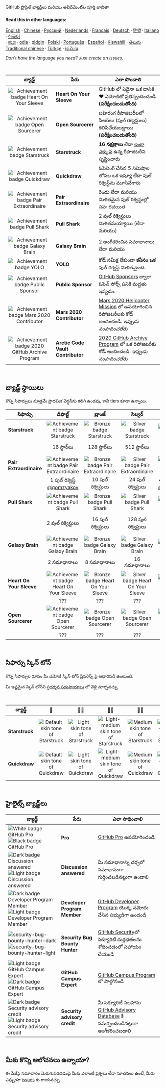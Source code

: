 GitHub ప్రొఫైల్ బ్యాడ్జ్‌లు మరియు అచీవ్‌మెంట్‌ల పూర్తి జాబితా

#### Read this in other languages:

[English](../../README.md)
&middot; [Chinese](../../lang/chinese/README.md)
&middot; [Русский](../../lang/russian/README.md)
&middot; [Nederlands](../../lang/dutch/README.md)
&middot; [Français](../../lang/french/README.md)
&middot; [Deutsch](../../lang/german/README.md)
&middot; [हिन्दी](../../lang/hindi/README.md)
&middot; [Italiano](../../lang/italian/README.md)
&middot; [한국어](lang/korean/README.md)  
&middot; [ಕನ್ನಡ](../../lang/kannada/README.md)
&middot; [odia](../../lang/odia/README.md)
&middot; [pidgin](../../lang/pidgin/README.md)
&middot; [Polski](../../lang/polish/README.md)
&middot; [Português](../../lang/portuguese/README.md)
&middot; [Español](../../lang/spanish/README.md)
&middot; [Kiswahili](../../lang/swahili/README.md)
&middot; [తెలుగు](../../lang/telugu/README.md)
&middot; [Traditional chinese](../../lang/traditional-chinese/README.md)
&middot; [Türkçe](../../lang/turkish/README.md)
&middot; [isiZulu](../../lang/zulu/README.md)

_Don't have the language you need? Just create an [issues](https://github.com/gomzyakov/achievements/issues)._

<br>

| బ్యాడ్జ్ | పేరు | ఎలా పొందాలి |
| :---: | --- | ------------------------------------------------------------------------------------------------------------------------------------------------------------------ |
| ![Achievement badge Heart On Your Sleeve](https://github.githubassets.com/images/modules/profile/achievements/heart-on-your-sleeve-default.png) | **Heart On Your Sleeve** | GitHub లో ఏదైనా ఒక దానికి ❤️ ఎమోజీతో ప్రతిస్పందించండి **(పరీక్షించబడుతోంది)** |
| ![Achievement badge Open Sourcerer](https://github.githubassets.com/images/modules/profile/achievements/open-sourcerer-default.png) | **Open Sourcerer** | బహిరంగ రీపాజిటరీలలో పీఆర్‌లు (పుల్ రిక్వెస్టులు) కలిపివేయబడ్డాయి **(పరీక్షించబడుతోంది)** |
| ![Achievement badge Starstruck](https://github.githubassets.com/images/modules/profile/achievements/starstruck-default.png) | **Starstruck** | **16 నక్షత్రాలు** లేదా [ఇంకా ఎక్కువ](#బ్యాడ్జ్-స్థాయిలు) ఉన్న రీపాజిటరీని సృష్టించారు                                                           |
| ![Achievement badge Quickdraw](https://github.githubassets.com/images/modules/profile/achievements/quickdraw-default.png) | **Quickdraw** | ఓపెనింగ్ చేసిన 5 నిమిషాల లోపల ఒక ఇష్యూ లేదా పుల్ రిక్వెస్ట్‌ను మూసివేశారు                                                                      |
| ![Achievement badge Pair Extraordinaire](https://github.githubassets.com/images/modules/profile/achievements/pair-extraordinaire-default.png) | **Pair Extraordinaire** | రెండు లేదా మరియు మిళితమైన పుల్ రిక్వెస్టుల్లో సహ రచయిత                                                                                            |
| ![Achievement badge Pull Shark](https://github.githubassets.com/images/modules/profile/achievements/pull-shark-default.png) | **Pull Shark** | 2 పుల్ రిక్వెస్టులు మిళితమయ్యాయి (లేదా మరియు)                                                                                |
| ![Achievement badge Galaxy Brain](https://github.githubassets.com/images/modules/profile/achievements/galaxy-brain-default.png) | **Galaxy Brain** | 2 అంగీకరించిన సమాధానాలు లేదా మరియు                                                                                                                      |
| ![Achievement badge YOLO](https://github.githubassets.com/images/modules/profile/achievements/yolo-default.png) | **YOLO** | కోడ్ సమీక్ష లేకుండా **కనీసం ఒక** పుల్ రిక్వెస్ట్ మిళితమైంది.                                                                                                       |
| ![Achievement badge Public Sponsor](https://github.githubassets.com/images/modules/profile/achievements/public-sponsor-default.png) | **Public Sponsor** | [GitHub Sponsors](https://github.com/sponsors) ద్వారా ఓపెన్ సోర్స్ పనికి మద్దతు ఇవ్వడం.                                                                                  |
| ![Achievement badge Mars 2020 Contributor](https://github.githubassets.com/images/modules/profile/achievements/mars-2020-contributor-default.png) | **Mars 2020 Contributor** | [Mars 2020 Helicopter Mission](https://github.com/readme/featured/nasa-ingenuity-helicopter) లో ఉపయోగించిన రిపోజిటరీలకు కోడ్ అందించండి. *ఇప్పుడు సంపాదించలేరు.* |
| ![Achievement badge 2020 GitHub Archive Program](https://github.githubassets.com/images/modules/profile/achievements/arctic-code-vault-contributor-default.png) | **Arctic Code Vault Contributor** | [2020 GitHub Archive Program](https://archiveprogram.github.com/) లో ఒక రిపోజిటరీకు కోడ్ అందించండి. *ఇప్పుడు సంపాదించలేరు.*                                 |

<br>

## బ్యాడ్జ్ స్థాయిలు

కొన్ని సిఫార్సులు మాత్రమే ప్రాథమిక వెర్షన్‌ను కలిగి ఉండవు, కానీ tiers కూడా ఉన్నాయి.

| సిఫార్సు | డిఫాల్ట్ | బ్రాంజ్ | సిల్వర్ | గోల్డ్ |
| --- | :---: | :---: | :---: | :---: |
| **Starstruck** | ![Achievement badge Starstruck](https://github.githubassets.com/images/modules/profile/achievements/starstruck-default.png) | ![Bronze badge Starstruck](https://github.githubassets.com/images/modules/profile/achievements/starstruck-bronze.png) | ![Silver badge Starstruck](https://github.githubassets.com/images/modules/profile/achievements/starstruck-silver.png) | ![Gold badge Starstruck](https://github.githubassets.com/images/modules/profile/achievements/starstruck-gold.png) |
|| 16 స్టార్‌లు | 128 స్టార్‌లు | 512 స్టార్‌లు | 4096 స్టార్‌లు <br>[@torvalds](https://github.com/torvalds?achievement=starstruck&tab=achievements) |
| **Pair Extraordinaire** | ![Achievement badge Pair Extraordinaire][pe-default] | ![Bronze badge Pair Extraordinaire][pe-bronze] | ![Silver badge Pair Extraordinaire][pe-silver] | ![Gold badge Pair Extraordinaire][pe-gold] |
| | 1 పుల్ రిక్వెస్ట్ <br>[@gomzyakov](https://github.com/gomzyakov?achievement=pair-extraordinaire&tab=achievements) | 10 పుల్ రిక్వెస్టులు | 24 పుల్ రిక్వెస్టులు | 48 పుల్ రిక్వెస్టులు <br>[@Rongronggg9](https://github.com/Rongronggg9?achievement=pair-extraordinaire&tab=achievements) |
| **Pull Shark** | ![Achievement badge Pull Shark][ps-default] | ![Bronze badge Pull Shark][ps-bronze] | ![Silver badge Pull Shark][ps-silver] | ![Gold badge Pull Shark][ps-gold] |
| | 2 పుల్ రిక్వెస్టులు | 16 పుల్ రిక్వెస్టులు | 128 పుల్ రిక్వెస్టులు | 1024 పుల్ రిక్వెస్టులు <br>[@ljharb](https://github.com/ljharb?achievement=pull-shark&tab=achievements) |
| **Galaxy Brain** | ![Achievement badge Galaxy Brain][gb-default] | ![Bronze badge Galaxy Brain][gb-bronze] | ![Silver badge Galaxy Brain][gb-silver] | ![Gold badge Galaxy Brain][gb-gold] |
| | 2 సమాధానాలు | 8 సమాధానాలు | 16 సమాధానాలు | 32 సమాధానాలు <br>[@ljharb](https://github.com/ljharb?achievement=galaxy-brain&tab=achievements) |
| **Heart On Your Sleeve** | ![Achievement badge Heart On Your Sleeve](https://github.githubassets.com/images/modules/profile/achievements/heart-on-your-sleeve-default.png) | ![Bronze badge Heart On Your Sleeve](https://github.githubassets.com/images/modules/profile/achievements/heart-on-your-sleeve-bronze.png) | ![Silver badge Heart On Your Sleeve](https://github.githubassets.com/images/modules/profile/achievements/heart-on-your-sleeve-silver.png) | ![Gold badge Heart On Your Sleeve](https://github.githubassets.com/images/modules/profile/achievements/heart-on-your-sleeve-gold.png) |
| | ??? | ??? | ??? | ??? |
| **Open Sourcerer** | ![Achievement badge Open Sourcerer](https://github.githubassets.com/images/modules/profile/achievements/open-sourcerer-default.png) | ![Bronze badge Open Sourcerer](https://github.githubassets.com/images/modules/profile/achievements/open-sourcerer-bronze.png) | ![Silver badge Open Sourcerer](https://github.githubassets.com/images/modules/profile/achievements/open-sourcerer-silver.png) | ![Gold badge Open Sourcerer](https://github.githubassets.com/images/modules/profile/achievements/open-sourcerer-gold.png) |
| | ??? | ??? | ??? | ??? |


[ss-bronze]: https://github.githubassets.com/images/modules/profile/achievements/starstruck-bronze.png
[ss-silver]: https://github.githubassets.com/images/modules/profile/achievements/starstruck-silver.png
[ss-gold]: https://github.githubassets.com/images/modules/profile/achievements/starstruck-gold.png

[pe-default]: https://github.githubassets.com/images/modules/profile/achievements/pair-extraordinaire-default.png
[pe-bronze]: https://github.githubassets.com/images/modules/profile/achievements/pair-extraordinaire-bronze.png
[pe-silver]: https://github.githubassets.com/images/modules/profile/achievements/pair-extraordinaire-silver.png
[pe-gold]: https://github.githubassets.com/images/modules/profile/achievements/pair-extraordinaire-gold.png

[ps-default]: https://github.githubassets.com/images/modules/profile/achievements/pull-shark-default.png
[ps-bronze]: https://github.githubassets.com/images/modules/profile/achievements/pull-shark-bronze.png
[ps-silver]: https://github.githubassets.com/images/modules/profile/achievements/pull-shark-silver.png
[ps-gold]: https://github.githubassets.com/images/modules/profile/achievements/pull-shark-gold.png

[gb-default]: https://github.githubassets.com/images/modules/profile/achievements/galaxy-brain-default.png
[gb-bronze]: https://github.githubassets.com/images/modules/profile/achievements/galaxy-brain-bronze.png
[gb-silver]: https://github.githubassets.com/images/modules/profile/achievements/galaxy-brain-silver.png
[gb-gold]: https://github.githubassets.com/images/modules/profile/achievements/galaxy-brain-gold.png

<br>

## సిఫార్సు స్కిన్ టోన్

కొన్ని సిఫార్సుల రూపం మీ ఎమోజీ స్కిన్ టోన్ ప్రిఫరెన్స్ పై ఆధారపడి ఉంటుంది.

మీ ఇష్టమైన స్కిన్ టోన్‌ని [ప్రదర్శన సదుపాయాలు](https://github.com/settings/appearance) లో వెళ్లి మార్చవచ్చు.

<br>

| **బ్యాడ్జ్** | 👋 | 👋🏻 | 👋🏼 | 👋🏽 | 👋🏾 | 👋🏿 |
| --- | :---: | :---: | :---: | :---: | :---: | :---: |
| **Starstruck** | ![Default skin tone of Starstruck](https://github.githubassets.com/images/modules/profile/achievements/starstruck-default.png) | ![Light skin tone of Starstruck](https://github.githubassets.com/images/modules/profile/achievements/starstruck-default--light.png) | ![Light-medium skin tone of Starstruck](https://github.githubassets.com/images/modules/profile/achievements/starstruck-default--light-medium.png) | ![Medium skin tone of Starstruck](https://github.githubassets.com/images/modules/profile/achievements/starstruck-default--medium.png) | ![Medium-dark skin tone of Starstruck](https://github.githubassets.com/images/modules/profile/achievements/starstruck-default--medium-dark.png) | ![Dark skin tone of Starstruck](https://github.githubassets.com/images/modules/profile/achievements/starstruck-default--dark.png) |
| **Quickdraw** | ![Default skin tone of Quickdraw][q-default] | ![Light skin tone of Quickdraw][q-light] | ![Light-medium skin tone of Quickdraw][q-light-medium] | ![Medium skin tone of Quickdraw][q-medium] | ![Medium-dark skin tone of Quickdraw][q-medium-dark] | ![Dark skin tone of Quickdraw][q-dark] |

[s-light]: https://github.githubassets.com/images/modules/profile/achievements/starstruck-default--light.png
[s-light-medium]: https://github.githubassets.com/images/modules/profile/achievements/starstruck-default--light-medium.png
[s-medium]: https://github.githubassets.com/images/modules/profile/achievements/starstruck-default--medium.png
[s-medium-dark]: https://github.githubassets.com/images/modules/profile/achievements/starstruck-default--medium-dark.png
[s-dark]: https://github.githubassets.com/images/modules/profile/achievements/starstruck-default--dark.png

[q-default]: https://github.githubassets.com/images/modules/profile/achievements/quickdraw-default.png
[q-light]: https://github.githubassets.com/images/modules/profile/achievements/quickdraw-default--light.png
[q-light-medium]: https://github.githubassets.com/images/modules/profile/achievements/quickdraw-default--light-medium.png
[q-medium]: https://github.githubassets.com/images/modules/profile/achievements/quickdraw-default--medium.png
[q-medium-dark]: https://github.githubassets.com/images/modules/profile/achievements/quickdraw-default--medium-dark.png
[q-dark]: https://github.githubassets.com/images/modules/profile/achievements/quickdraw-default--dark.png

<br>

## హైలైట్స్ బ్యాడ్జ్‌లు

| బ్యాడ్జ్ | పేరు | ఎలా సాధించాలి |
| --- | --- | --- |
| ![White badge GitHub Pro](https://user-images.githubusercontent.com/65187002/173065531-57dbf8b1-7eb7-4d46-81bf-f2d18c7c9112.svg#gh-dark-mode-only)![Black badge GitHub Pro](https://user-images.githubusercontent.com/65187002/173065669-d1fdb5a7-8895-43cc-8dea-72a511a37e86.svg#gh-light-mode-only) | **Pro** | [GitHub Pro](https://docs.github.com/en/get-started/learning-about-github/githubs-products#github-pro) ఉపయోగించండి |
| ![Dark badge Discussion answered](https://user-images.githubusercontent.com/65187002/173078083-15a75f15-b040-4a92-8d70-561a206d9fd9.svg#gh-dark-mode-only)![Light badge Discussion answered](https://user-images.githubusercontent.com/65187002/173078106-28bea542-4620-46ee-837d-defda3e44ca6.svg#gh-light-mode-only) | **Discussion answered** | మీ సమాధానాన్ని చర్చలో సమాధానంగా గుర్తించబడినట్లుగా ఉండాలి |
| ![Dark badge Developer Program Member](https://user-images.githubusercontent.com/65187002/173079579-3c393d22-7a13-4e7d-87b8-341fb613d52b.svg#gh-dark-mode-only)![Light badge Developer Program Member](https://user-images.githubusercontent.com/65187002/173079614-33f43a97-1cc2-4228-85e3-ef43836e17c2.svg#gh-light-mode-only) | **Developer Program Member** | [GitHub Developer Program](https://docs.github.com/en/developers/overview/github-developer-program) యొక్క నమోదు చేసిన సభ్యుడిగా ఉండండి |
| ![security-bug-bounty-hunter-dark](https://user-images.githubusercontent.com/65187002/173081624-93e3cf1f-50b7-45a4-82b7-1954f66368b9.svg#gh-dark-mode-only)![security-bug-bounty-hunter-light](https://user-images.githubusercontent.com/65187002/173081657-e500d72c-9247-44c2-a3d3-2deff30e1ae7.svg#gh-light-mode-only) | **Security Bug Bounty Hunter** | [GitHub Security](https://bounty.github.com/)లో సెక్యూరిటీ దుర్లభతలను శోధించడంలో సహాయం చేయండి |
| ![Light badge GitHub Campus Expert][gce-dark]![Dark badge GitHub Campus Expert][gce-light] | **GitHub Campus Expert** | [GitHub Campus Program](https://education.github.com/experts) లో పాల్గొనండి |
| ![Dark badge Security advisory credit][SAC-dark]![Light badge Security advisory credit][SAC-light] | **Security advisory credit** | మీ సెక్యూరిటీ సలహాను [GitHub Advisory Database](https://github.com/advisories) కి సమర్పించబడినట్లుగా అంగీకరించబడాలి |

[gce-dark]: https://user-images.githubusercontent.com/65187002/173082819-b3625c23-bfd6-4492-b828-56ed91c45f52.svg#gh-dark-mode-only
[gce-light]: https://user-images.githubusercontent.com/65187002/173082836-08be81fe-13b7-4acf-9096-e5241d76f237.svg#gh-light-mode-only
[SAC-dark]: https://user-images.githubusercontent.com/65187002/173084051-79a0a626-1c1a-4d60-afdf-50ad001d7b21.svg#gh-dark-mode-only
[SAC-light]: https://user-images.githubusercontent.com/65187002/173084071-5f321da2-b2a9-490b-a524-1b21fa384d7e.svg#gh-light-mode-only

<br>

## మీకు కొన్ని ఆలోచనలు ఉన్నాయా?

ఈ పేజీపై సమాచారం మెరుగుపరచడంపై మీకు ఎలాంటి ప్రశ్నలు లేదా సూచనలు ఉంటే, మీరు ఎప్పుడూ [issues](https://github.com/github-profile-achievements/template/issues) కు రాయవచ్చు.
